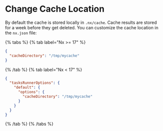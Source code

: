 # Change Cache Location

By default the cache is stored locally in `.nx/cache`. Cache results are stored for a week before they get deleted. You can customize the cache location in the `nx.json` file:

{% tabs %}
{% tab label="Nx >= 17" %}

```json {% fileName="nx.json"%}
{
  "cacheDirectory": "/tmp/mycache"
}
```

{% /tab %}
{% tab label="Nx < 17" %}

```json {% fileName="nx.json"%}
{
  "tasksRunnerOptions": {
    "default": {
      "options": {
        "cacheDirectory": "/tmp/mycache"
      }
    }
  }
}
```

{% /tab %}
{% /tabs %}
